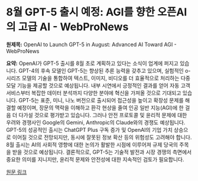 # 8월 GPT-5 출시 예정: AGI를 향한 오픈AI의 고급 AI - WebProNews

**원제목:** OpenAI to Launch GPT-5 in August: Advanced AI Toward AGI - WebProNews

**요약:** OpenAI가 GPT-5 출시를 8월 초로 계획하고 있다는 소식이 업계에 퍼지고 있습니다.  GPT-4의 후속 모델인 GPT-5는 향상된 추론 능력을 갖추고 있으며,  실험적인 o-시리즈 모델의 기술을 통합하여 텍스트, 이미지, 비디오를 더 효율적으로 처리하는 다중 모달 기능을 제공할 것으로 예상됩니다.  내부 시연에서 긍정적인 결과를 얻어 자동 고객 서비스부터 복잡한 데이터 분석까지 다양한 분야에 혁신을 가져올 것으로 기대되고 있습니다.  GPT-5는 표준, 미니, 나노 버전으로 출시되어 접근성을 높이고 확장성 문제를 해결할 예정이며,  장문의 맥락을 이해하고 환각 현상을 줄여 인공 일반 지능(AGI)에 한 걸음 더 다가설 것으로 평가받고 있습니다.  그러나 안전 프로토콜 및 윤리적 문제에 대한 우려와 경쟁사인 Google의 Gemini, Anthropic의 Claude와의 경쟁도 예상됩니다.  GPT-5의 성공적인 출시는 ChatGPT Plus 구독 증가 및 OpenAI의 기업 가치 상승으로 이어질 것으로 전망되지만,  동시에 잘못된 정보 확산 등의 위험성도 고려해야 합니다.  8월 출시는 AI의 사회적 영향에 대한 논의가 활발한 시점에 이루어져 규제 당국의 주목을 받을 것으로 예상됩니다.  결론적으로, GPT-5는 기술적 발전과 시장 경쟁의 측면에서 중요한 의미를 지니지만,  윤리적 문제와 안전성에 대한 지속적인 검토가 필요합니다.

[원문 링크](https://www.webpronews.com/openai-to-launch-gpt-5-in-august-advanced-ai-toward-agi/)
